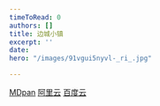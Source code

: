 ```yaml
---
timeToRead: 0
authors: []
title: 边城小镇
excerpt: ''
date: 
hero: "/images/91vgui5nyvl-_ri_.jpg"

---
```

[MDpan](https://mdpan.tk/%E8%BE%B9%E5%9F%8E%E5%B0%8F%E9%95%87)
[阿里云](https://www.aliyundrive.com/s/SPXDigvaniy)
[百度云](https://pan.baidu.com/s/1U8NoBjGiIVBiZn96636Bdw?pwd=en4m)
